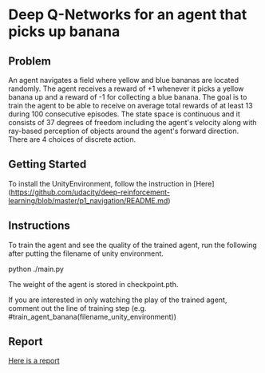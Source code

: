# Deep Q-Networks for an agent that picks up banana

## Problem
An agent navigates a field where yellow and blue bananas are located randomly. The agent receives a reward of +1 whenever it picks a yellow banana up and a reward of -1 for collecting a blue banana. The goal is to train the agent to be able to receive on average total rewards of at least 13 during 100 consecutive episodes. The state space is continuous and it consists of 37 degrees of freedom including the agent's velocity along with ray-based perception of objects around the agent's forward direction. There are 4 choices of discrete action. 

## Getting Started
To install the UnityEnvironment, follow the instruction in [Here] (https://github.com/udacity/deep-reinforcement-learning/blob/master/p1_navigation/README.md)

## Instructions
To train the agent and see the quality of the trained agent, run the following after putting the filename of unity environment.

python ./main.py

The weight of the agent is stored in checkpoint.pth.

If you are interested in only watching the play of the trained agent, comment out the line of training step (e.g. #train_agent_banana(filename_unity_environment))

## Report
[Here is a report](Report.md)
